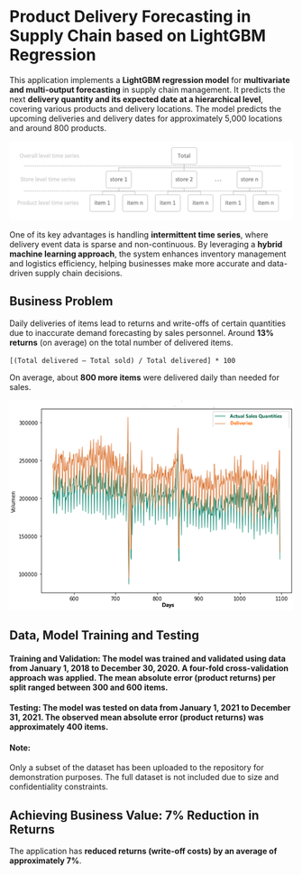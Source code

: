 # Product Delivery Forecasting in Supply Chain based on LightGBM Regression

This application implements a **LightGBM regression model** for **multivariate and multi-output forecasting** in supply chain management. It predicts the next **delivery quantity and its expected date at a hierarchical level**, covering various products and delivery locations. The model predicts the upcoming deliveries and delivery dates for approximately 5,000 locations and around 800 products.

![SCMap](https://github.com/machinely79/product-supply-forecast/blob/main/images/SCMap.png)

One of its key advantages is handling **intermittent time series**, where delivery event data is sparse and non-continuous. By leveraging a **hybrid machine learning approach**, the system enhances inventory management and logistics efficiency, helping businesses make more accurate and data-driven supply chain decisions.

## Business Problem

Daily deliveries of items lead to returns and write-offs of certain quantities due to inaccurate demand forecasting by sales personnel. Around **13% returns** (on average) on the total number of delivered items.  

`[(Total delivered – Total sold) / Total delivered] * 100`  

On average, about **800 more items** were delivered daily than needed for sales.

![Deliveries](https://github.com/machinely79/product-supply-forecast/blob/main/images/Deliveries.png)


## Data, Model Training and Testing

#### Training and Validation: The model was trained and validated using data from January 1, 2018 to December 30, 2020. A four-fold cross-validation approach was applied. The mean absolute error (product returns) per split ranged between 300 and 600 items.

#### Testing: The model was tested on data from January 1, 2021 to December 31, 2021. The observed mean absolute error (product returns) was approximately 400 items.

#### Note:  
Only a subset of the dataset has been uploaded to the repository for demonstration purposes. The full dataset is not included due to size and confidentiality constraints.

## Achieving Business Value: 7% Reduction in Returns  
The application has **reduced returns (write-off costs) by an average of approximately 7%**.
